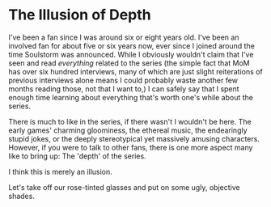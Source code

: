 ---
---

# The Illusion of Depth

I've been a fan since I was around six or eight years old. I've been an involved fan for about five
or six years now, ever since I joined around the time Soulstorm was announced. While I obviously
wouldn't claim that I've seen and read *everything* related to the series (the simple fact that MoM
has over six hundred interviews, many of which are just slight reiterations of previous interviews
alone means I could probably waste another few months reading those, not that I want to,) I can
safely say that I spent enough time learning about everything that's worth one's while about the
series.

There is much to like in the series, if there wasn't I wouldn't be here. The early games' charming
gloominess, the ethereal music, the endearingly stupid jokes, or the deeply stereotypical yet
massively amusing characters. However, if you were to talk to other fans, there is one more aspect
many like to bring up: The 'depth' of the series.

I think this is merely an illusion.

Let's take off our rose-tinted glasses and put on some ugly, objective shades. 
